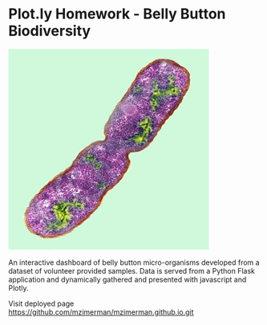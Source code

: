 # Plot.ly Homework - Belly Button Biodiversity

![Bacteria by filterforge.com](Images/bacteria.jpg)

An interactive dashboard of belly button micro-organisms developed from a dataset of volunteer provided samples. Data is served from a Python Flask application and dynamically gathered and presented with javascript and Plotly.

Visit deployed page https://github.com/mzimerman/mzimerman.github.io.git
